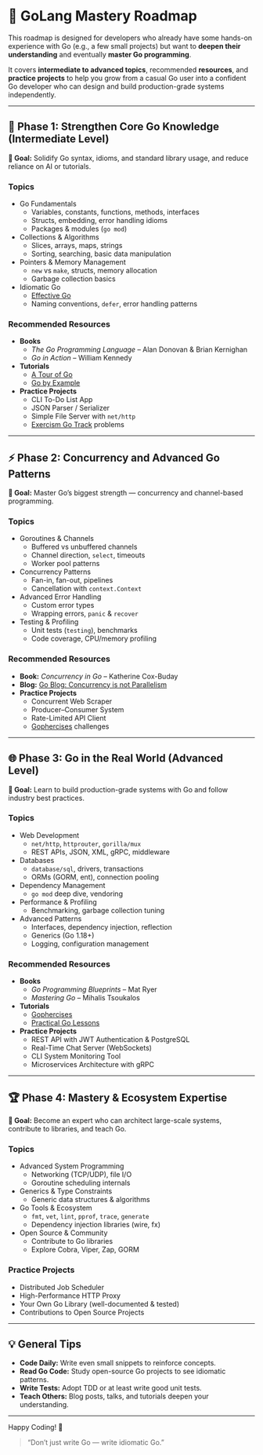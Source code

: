 # 🐹 GoLang Mastery Roadmap

This roadmap is designed for developers who already have some hands-on experience with Go (e.g., a few small projects) but want to **deepen their understanding** and eventually **master Go programming**.  

It covers **intermediate to advanced topics**, recommended **resources**, and **practice projects** to help you grow from a casual Go user into a confident Go developer who can design and build production-grade systems independently.  

---

## 📍 Phase 1: Strengthen Core Go Knowledge (Intermediate Level)

**🎯 Goal:** Solidify Go syntax, idioms, and standard library usage, and reduce reliance on AI or tutorials.

### Topics
- Go Fundamentals
  - Variables, constants, functions, methods, interfaces  
  - Structs, embedding, error handling idioms  
  - Packages & modules (`go mod`)  
- Collections & Algorithms
  - Slices, arrays, maps, strings  
  - Sorting, searching, basic data manipulation  
- Pointers & Memory Management
  - `new` vs `make`, structs, memory allocation  
  - Garbage collection basics  
- Idiomatic Go
  - [Effective Go](https://golang.org/doc/effective_go.html)  
  - Naming conventions, `defer`, error handling patterns  

### Recommended Resources
- **Books**  
  - *The Go Programming Language* – Alan Donovan & Brian Kernighan  
  - *Go in Action* – William Kennedy  
- **Tutorials**  
  - [A Tour of Go](https://tour.golang.org/)  
  - [Go by Example](https://gobyexample.com/)  
- **Practice Projects**
  - CLI To-Do List App  
  - JSON Parser / Serializer  
  - Simple File Server with `net/http`  
  - [Exercism Go Track](https://exercism.org/tracks/go) problems  

---

## ⚡ Phase 2: Concurrency and Advanced Go Patterns

**🎯 Goal:** Master Go’s biggest strength — concurrency and channel-based programming.

### Topics
- Goroutines & Channels
  - Buffered vs unbuffered channels  
  - Channel direction, `select`, timeouts  
  - Worker pool patterns  
- Concurrency Patterns
  - Fan-in, fan-out, pipelines  
  - Cancellation with `context.Context`  
- Advanced Error Handling
  - Custom error types  
  - Wrapping errors, `panic` & `recover`  
- Testing & Profiling
  - Unit tests (`testing`), benchmarks  
  - Code coverage, CPU/memory profiling  

### Recommended Resources
- **Book:** *Concurrency in Go* – Katherine Cox-Buday  
- **Blog:** [Go Blog: Concurrency is not Parallelism](https://blog.golang.org/concurrency-is-not-parallelism)  
- **Practice Projects**
  - Concurrent Web Scraper  
  - Producer–Consumer System  
  - Rate-Limited API Client  
  - [Gophercises](https://gophercises.com/) challenges  

---

## 🌐 Phase 3: Go in the Real World (Advanced Level)

**🎯 Goal:** Learn to build production-grade systems with Go and follow industry best practices.

### Topics
- Web Development
  - `net/http`, `httprouter`, `gorilla/mux`  
  - REST APIs, JSON, XML, gRPC, middleware  
- Databases
  - `database/sql`, drivers, transactions  
  - ORMs (GORM, ent), connection pooling  
- Dependency Management
  - `go mod` deep dive, vendoring  
- Performance & Profiling
  - Benchmarking, garbage collection tuning  
- Advanced Patterns
  - Interfaces, dependency injection, reflection  
  - Generics (Go 1.18+)  
  - Logging, configuration management  

### Recommended Resources
- **Books**  
  - *Go Programming Blueprints* – Mat Ryer  
  - *Mastering Go* – Mihalis Tsoukalos  
- **Tutorials**  
  - [Gophercises](https://gophercises.com/)  
  - [Practical Go Lessons](https://www.practical-go-lessons.com/)  
- **Practice Projects**
  - REST API with JWT Authentication & PostgreSQL  
  - Real-Time Chat Server (WebSockets)  
  - CLI System Monitoring Tool  
  - Microservices Architecture with gRPC  

---

## 🏆 Phase 4: Mastery & Ecosystem Expertise

**🎯 Goal:** Become an expert who can architect large-scale systems, contribute to libraries, and teach Go.

### Topics
- Advanced System Programming
  - Networking (TCP/UDP), file I/O  
  - Goroutine scheduling internals  
- Generics & Type Constraints
  - Generic data structures & algorithms  
- Go Tools & Ecosystem
  - `fmt`, `vet`, `lint`, `pprof`, `trace`, `generate`  
  - Dependency injection libraries (wire, fx)  
- Open Source & Community
  - Contribute to Go libraries  
  - Explore Cobra, Viper, Zap, GORM  

### Practice Projects
- Distributed Job Scheduler  
- High-Performance HTTP Proxy  
- Your Own Go Library (well-documented & tested)  
- Contributions to Open Source Projects  

---

## 💡 General Tips

- **Code Daily:** Write even small snippets to reinforce concepts.  
- **Read Go Code:** Study open-source Go projects to see idiomatic patterns.  
- **Write Tests:** Adopt TDD or at least write good unit tests.  
- **Teach Others:** Blog posts, talks, and tutorials deepen your understanding.  

---

Happy Coding! 🎉  
> “Don’t just write Go — write idiomatic Go.”  

